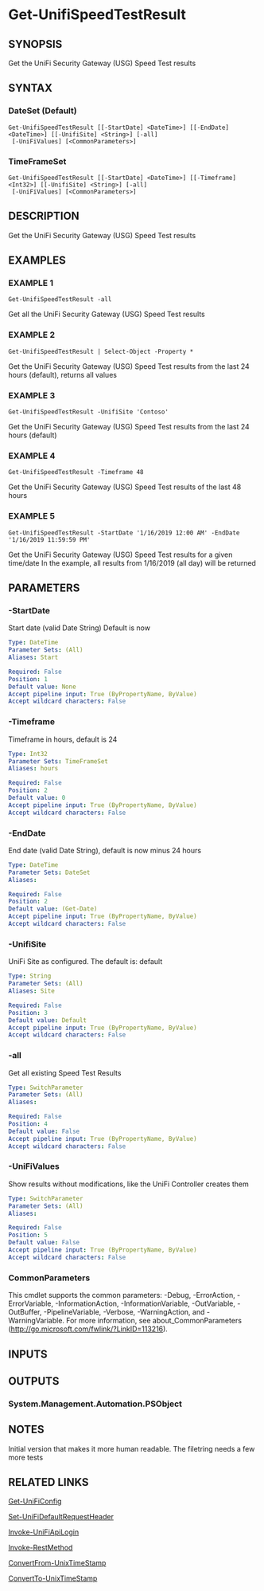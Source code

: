﻿---
external help file: UniFiTooling-help.xml
HelpVersion: 1.0.8
Locale: en-US
Module Guid: 7fff91a0-02eb-4df2-84d5-c7d3cd7f7a5d
Module Name: UniFiTooling
online version: https://github.com/jhochwald/UniFiTooling/raw/master/docs/Get-UnifiSpeedTestResult.md
schema: 2.0.0
---

# Get-UnifiSpeedTestResult

## SYNOPSIS
Get the UniFi Security Gateway (USG) Speed Test results

## SYNTAX

### DateSet (Default)
```
Get-UnifiSpeedTestResult [[-StartDate] <DateTime>] [[-EndDate] <DateTime>] [[-UnifiSite] <String>] [-all]
 [-UniFiValues] [<CommonParameters>]
```

### TimeFrameSet
```
Get-UnifiSpeedTestResult [[-StartDate] <DateTime>] [[-Timeframe] <Int32>] [[-UnifiSite] <String>] [-all]
 [-UniFiValues] [<CommonParameters>]
```

## DESCRIPTION
Get the UniFi Security Gateway (USG) Speed Test results

## EXAMPLES

### EXAMPLE 1
```
Get-UnifiSpeedTestResult -all
```

Get all the UniFi Security Gateway (USG) Speed Test results

### EXAMPLE 2
```
Get-UnifiSpeedTestResult | Select-Object -Property *
```

Get the UniFi Security Gateway (USG) Speed Test results from the last 24 hours (default), returns all values

### EXAMPLE 3
```
Get-UnifiSpeedTestResult -UnifiSite 'Contoso'
```

Get the UniFi Security Gateway (USG) Speed Test results from the last 24 hours (default)

### EXAMPLE 4
```
Get-UnifiSpeedTestResult -Timeframe 48
```

Get the UniFi Security Gateway (USG) Speed Test results of the last 48 hours

### EXAMPLE 5
```
Get-UnifiSpeedTestResult -StartDate '1/16/2019 12:00 AM' -EndDate '1/16/2019 11:59:59 PM'
```

Get the UniFi Security Gateway (USG) Speed Test results for a given time/date
In the example, all results from 1/16/2019 (all day) will be returned

## PARAMETERS

### -StartDate
Start date (valid Date String)
Default is now

```yaml
Type: DateTime
Parameter Sets: (All)
Aliases: Start

Required: False
Position: 1
Default value: None
Accept pipeline input: True (ByPropertyName, ByValue)
Accept wildcard characters: False
```

### -Timeframe
Timeframe in hours, default is 24

```yaml
Type: Int32
Parameter Sets: TimeFrameSet
Aliases: hours

Required: False
Position: 2
Default value: 0
Accept pipeline input: True (ByPropertyName, ByValue)
Accept wildcard characters: False
```

### -EndDate
End date (valid Date String), default is now minus 24 hours

```yaml
Type: DateTime
Parameter Sets: DateSet
Aliases:

Required: False
Position: 2
Default value: (Get-Date)
Accept pipeline input: True (ByPropertyName, ByValue)
Accept wildcard characters: False
```

### -UnifiSite
UniFi Site as configured.
The default is: default

```yaml
Type: String
Parameter Sets: (All)
Aliases: Site

Required: False
Position: 3
Default value: Default
Accept pipeline input: True (ByPropertyName, ByValue)
Accept wildcard characters: False
```

### -all
Get all existing Speed Test Results

```yaml
Type: SwitchParameter
Parameter Sets: (All)
Aliases:

Required: False
Position: 4
Default value: False
Accept pipeline input: True (ByPropertyName, ByValue)
Accept wildcard characters: False
```

### -UniFiValues
Show results without modifications, like the UniFi Controller creates them

```yaml
Type: SwitchParameter
Parameter Sets: (All)
Aliases:

Required: False
Position: 5
Default value: False
Accept pipeline input: True (ByPropertyName, ByValue)
Accept wildcard characters: False
```

### CommonParameters
This cmdlet supports the common parameters: -Debug, -ErrorAction, -ErrorVariable, -InformationAction, -InformationVariable, -OutVariable, -OutBuffer, -PipelineVariable, -Verbose, -WarningAction, and -WarningVariable.
For more information, see about_CommonParameters (http://go.microsoft.com/fwlink/?LinkID=113216).

## INPUTS

## OUTPUTS

### System.Management.Automation.PSObject
## NOTES
Initial version that makes it more human readable.
The filetring needs a few more tests

## RELATED LINKS

[Get-UniFiConfig]()

[Set-UniFiDefaultRequestHeader]()

[Invoke-UniFiApiLogin]()

[Invoke-RestMethod]()

[ConvertFrom-UnixTimeStamp]()

[ConvertTo-UnixTimeStamp]()

